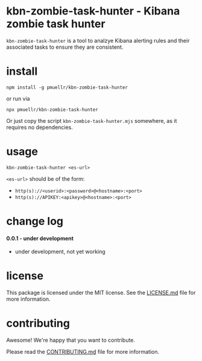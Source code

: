 kbn-zombie-task-hunter - Kibana zombie task hunter
================================================================================

`kbn-zombie-task-hunter` is a tool to analzye Kibana alerting rules
and their associated tasks to ensure they are consistent.


install
================================================================================

    npm install -g pmuellr/kbn-zombie-task-hunter

or run via

    npx pmuellr/kbn-zombie-task-hunter

Or just copy the script `kbn-zombie-task-hunter.mjs` somewhere, as it
requires no dependencies.
    
usage
================================================================================

    kbn-zombie-task-hunter <es-url>
    
`<es-url>` should be of the form:

- `http(s)://<userid>:<password>@<hostname>:<port>`
- `http(s)://APIKEY:<apikey>@<hostname>:<port>`


change log
================================================================================

#### 0.0.1 - under development

- under development, not yet working


license
================================================================================

This package is licensed under the MIT license.  See the [LICENSE.md][] file
for more information.

contributing
================================================================================

Awesome!  We're happy that you want to contribute.

Please read the [CONTRIBUTING.md][] file for more information.


[LICENSE.md]: LICENSE.md
[CONTRIBUTING.md]: CONTRIBUTING.md
[CHANGELOG.md]: CHANGELOG.md